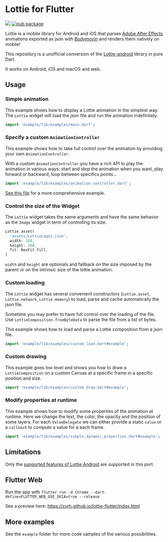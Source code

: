# Lottie for Flutter

[![](https://github.com/xvrh/lottie-flutter/workflows/Lottie%20Flutter/badge.svg?branch=master)](https://github.com/xvrh/lottie-flutter)
[![pub package](https://img.shields.io/pub/v/lottie.svg)](https://pub.dev/packages/lottie)

Lottie is a mobile library for Android and iOS that parses [Adobe After Effects](https://www.adobe.com/products/aftereffects.html) 
animations exported as json with [Bodymovin](https://github.com/airbnb/lottie-web) and renders them natively on mobile!

This repository is a unofficial conversion of the [Lottie-android](https://github.com/airbnb/lottie-android) library in pure Dart. 

It works on Android, iOS and macOS and web.

## Usage

### Simple animation
This example shows how to display a Lottie animation in the simplest way.  
The `Lottie` widget will load the json file and run the animation indefinitely.

```dart
import 'example/lib/examples/main.dart';
```

### Specify a custom `AnimationController`
This example shows how to take full control over the animation by providing your own `AnimationController`.

With a custom `AnimationController` you have a rich API to play the animation in various ways: start and stop the animation when you want,
 play forward or backward, loop between specifics points...  

```dart
import 'example/lib/examples/animation_controller.dart';
```

[See this file](https://github.com/xvrh/lottie-flutter/blob/master/example/lib/examples/animation_full_control.dart) for a more comprehensive example.

### Control the size of the Widget
The `Lottie` widget takes the same arguments and have the same behavior as the `Image` widget
in term of controlling its size.
```dart
Lottie.asset(
  'assets/LottieLogo1.json',
  width: 200,
  height: 200,
  fit: BoxFit.fill,
)
```

`width` and `height` are optionals and fallback on the size imposed by the parent or on the intrinsic size of the lottie 
animation.

### Custom loading
The `Lottie` widget has several convenient constructors (`Lottie.asset`, `Lottie.network`, `Lottie.memory`) to load, parse and
cache automatically the json file.

Sometime you may prefer to have full control over the loading of the file. Use `LottieComposition.fromByteData` to 
parse the file from a list of bytes.

This example shows how to load and parse a Lottie composition from a json file.  

```dart
import 'example/lib/examples/custom_load.dart#example';
```

### Custom drawing
This example goes low level and shows you how to draw a `LottieComposition` on a custom Canvas at a specific frame in 
a specific position and size.

````dart
import 'example/lib/examples/custom_draw.dart#example';
````

### Modify properties at runtime
This example shows how to modify some properties of the animation at runtime. Here we change the text,
the color, the opacity and the position of some layers.
For each `ValueDelegate` we can either provide a static `value` or a `callback` to compute a value for a each frame.

````dart
import 'example/lib/examples/simple_dynamic_properties.dart#example';
````

## Limitations
Only the [supported features of Lottie Android](https://airbnb.io/lottie/#/supported-features)
are supported in this port.

## Flutter Web
Run the app with `flutter run -d Chrome --dart-define=FLUTTER_WEB_USE_SKIA=true --release`

See a preview here: https://xvrh.github.io/lottie-flutter/index.html

## More examples
See the `example` folder for more code samples of the various possibilities.
